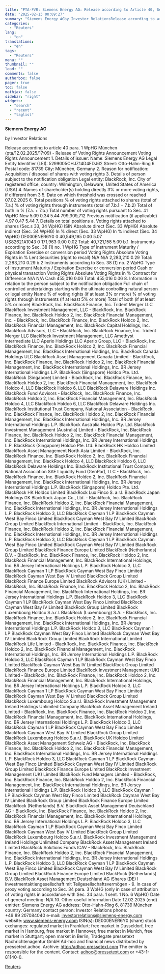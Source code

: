 ```yaml
---
title: "PTA-PVR: Siemens Energy AG: Release according to Article 40, Section 1 of the WpHG"
date: "2025-02-13 00:09:27"
summary: "Siemens Energy AGby Investor RelationsRelease according to article 40 para. 1 WpHG München (pta/12.02.2025/17:09) - Release of Voting Rights Announcement Voting Rights Announcement 1. Details of issuer: Name: Siemens Energy AG Legal Entity Identifier (LEI): 5299005CHJZ14D4FDJ62 Street: Otto-Hahn-Ring 6 Postal code: 81739 City: München, Germany 2. Reason for notification: Acquisition..."
categories:
  - "Reuters"
lang:
  - "en"
translations:
  - "en"
tags:
  - "Reuters"
menu: ""
thumbnail: ""
lead: ""
comments: false
authorbox: false
pager: true
toc: false
mathjax: false
sidebar: "right"
widgets:
  - "search"
  - "recent"
  - "taglist"
---
```


**Siemens Energy AG**

by Investor Relations

Release according to article 40 para. 1 WpHG München (pta/12.02.2025/17:09) - Release of Voting Rights Announcement Voting Rights Announcement 1. Details of issuer: Name: Siemens Energy AG Legal Entity Identifier (LEI): 5299005CHJZ14D4FDJ62 Street: Otto-Hahn-Ring 6 Postal code: 81739 City: München, Germany 2. Reason for notification: Acquisition / disposal of shares with voting rights 3. Details of person subject to the notification obligation Legal entity: BlackRock, Inc. City of registered office, country: Wilmington, Delaware, United States of America (USA) 4. Names of shareholder(s) holding directly 3% or more voting rights, if different from 3 5. Date on which threshold was crossed or reached 07.02.2025 6. Total positions % of voting rights attached to shares (total of 7.a.) % of voting rights through instruments (total of 7.b.1 + 7.b.2) Total of both in % (7.a. + 7.b.) Total number of voting rights pursuant to Sec. 41 WpHG New 5.09 0.34 5.44 799,309,712 Previous notification (if applicable) 4.97 0.47 5.44 7. Details on total positions a. Voting rights attached to shares (Sec.s 33, 34 WpHG) ISIN Absolute direct (Sec. 33 WpHG) Absolute indirect (Sec. 34 WpHG) In % direct (Sec. 33 WpHG) In % indirect (Sec. 34 WpHG) DE000ENER6Y0 0 40,549,195 0.00 5.07 US82621A1043 0 171,963 0.00 0.02 Total: 40,721,158 5.09 b.1. Instruments according to Sec. 38 (1) no. 1 WpHG Type of instrument Maturity / Expiration Exercise or conversion period Voting Rights Absolute Voting Rights in % Lent Securities (right to recall) N/A N/A 2,283,210 0.29 Total: 2,283,210 0.29 b.2 Instruments according to Sec. 38 (1) no. 2 WpHG Type of instrument Maturity / Expiration Exercise or conversion period Cash or physical transaction Voting Rights Absolute Voting Rights in % Contract for Difference N/A N/A Cash 455,016 0.06 Total: 455,016 0.06 8. Information in relation to the person subject to the notification obligation Full chain of controlled undertakings starting with the ultimate controlling natural person or legal entity Name % of voting rights (if at least 3% or more) % of voting rights through instruments (if at least 5% or more) Total of both (if at least 5% or more) BlackRock, Inc. BlackRock Finance, Inc. Trident Merger LLC BlackRock Investment Management, LLC - BlackRock, Inc. BlackRock Finance, Inc. BlackRock Holdco 2, Inc. BlackRock Financial Management, Inc. - BlackRock, Inc. BlackRock Finance, Inc. BlackRock Holdco 2, Inc. BlackRock Financial Management, Inc. BlackRock Capital Holdings, Inc. BlackRock Advisors, LLC - BlackRock, Inc. BlackRock Finance, Inc. Trident Merger LLC BlackRock Investment Management, LLC Amethyst Intermediate LLC Aperio Holdings LLC Aperio Group, LLC - BlackRock, Inc. BlackRock Finance, Inc. BlackRock Holdco 2, Inc. BlackRock Financial Management, Inc. BlackRock International Holdings, Inc. BlackRock Canada Holdings ULC BlackRock Asset Management Canada Limited - BlackRock, Inc. BlackRock Finance, Inc. BlackRock Holdco 2, Inc. BlackRock Financial Management, Inc. BlackRock International Holdings, Inc. BR Jersey International Holdings L.P. BlackRock (Singapore) Holdco Pte. Ltd. BlackRock (Singapore) Limited - BlackRock, Inc. BlackRock Finance, Inc. BlackRock Holdco 2, Inc. BlackRock Financial Management, Inc. BlackRock Holdco 4, LLC BlackRock Holdco 6, LLC BlackRock Delaware Holdings Inc. BlackRock Fund Advisors - BlackRock, Inc. BlackRock Finance, Inc. BlackRock Holdco 2, Inc. BlackRock Financial Management, Inc. BlackRock Holdco 4, LLC BlackRock Holdco 6, LLC BlackRock Delaware Holdings Inc. BlackRock Institutional Trust Company, National Association - BlackRock, Inc. BlackRock Finance, Inc. BlackRock Holdco 2, Inc. BlackRock Financial Management, Inc. BlackRock International Holdings, Inc. BR Jersey International Holdings L.P. BlackRock Australia Holdco Pty. Ltd. BlackRock Investment Management (Australia) Limited - BlackRock, Inc. BlackRock Finance, Inc. BlackRock Holdco 2, Inc. BlackRock Financial Management, Inc. BlackRock International Holdings, Inc. BR Jersey International Holdings L.P. BlackRock (Singapore) Holdco Pte. Ltd. BlackRock HK Holdco Limited BlackRock Asset Management North Asia Limited - BlackRock, Inc. BlackRock Finance, Inc. BlackRock Holdco 2, Inc. BlackRock Financial Management, Inc. BlackRock Holdco 4, LLC BlackRock Holdco 6, LLC BlackRock Delaware Holdings Inc. BlackRock Institutional Trust Company, National Association SAE Liquidity Fund (GenPar), LLC - BlackRock, Inc. BlackRock Finance, Inc. BlackRock Holdco 2, Inc. BlackRock Financial Management, Inc. BlackRock International Holdings, Inc. BR Jersey International Holdings L.P. BlackRock (Singapore) Holdco Pte. Ltd. BlackRock HK Holdco Limited BlackRock Lux Finco S. a r.l. BlackRock Japan Holdings GK BlackRock Japan Co., Ltd. - BlackRock, Inc. BlackRock Finance, Inc. BlackRock Holdco 2, Inc. BlackRock Financial Management, Inc. BlackRock International Holdings, Inc. BR Jersey International Holdings L.P. BlackRock Holdco 3, LLC BlackRock Cayman 1 LP BlackRock Cayman West Bay Finco Limited BlackRock Cayman West Bay IV Limited BlackRock Group Limited BlackRock International Limited - BlackRock, Inc. BlackRock Finance, Inc. BlackRock Holdco 2, Inc. BlackRock Financial Management, Inc. BlackRock International Holdings, Inc. BR Jersey International Holdings L.P. BlackRock Holdco 3, LLC BlackRock Cayman 1 LP BlackRock Cayman West Bay Finco Limited BlackRock Cayman West Bay IV Limited BlackRock Group Limited BlackRock Finance Europe Limited BlackRock (Netherlands) B.V. - BlackRock, Inc. BlackRock Finance, Inc. BlackRock Holdco 2, Inc. BlackRock Financial Management, Inc. BlackRock International Holdings, Inc. BR Jersey International Holdings L.P. BlackRock Holdco 3, LLC BlackRock Cayman 1 LP BlackRock Cayman West Bay Finco Limited BlackRock Cayman West Bay IV Limited BlackRock Group Limited BlackRock Finance Europe Limited BlackRock Advisors (UK) Limited - BlackRock, Inc. BlackRock Finance, Inc. BlackRock Holdco 2, Inc. BlackRock Financial Management, Inc. BlackRock International Holdings, Inc. BR Jersey International Holdings L.P. BlackRock Holdco 3, LLC BlackRock Cayman 1 LP BlackRock Cayman West Bay Finco Limited BlackRock Cayman West Bay IV Limited BlackRock Group Limited BlackRock Luxembourg Holdco S.a.r.l. BlackRock (Luxembourg) S.A. - BlackRock, Inc. BlackRock Finance, Inc. BlackRock Holdco 2, Inc. BlackRock Financial Management, Inc. BlackRock International Holdings, Inc. BR Jersey International Holdings L.P. BlackRock Holdco 3, LLC BlackRock Cayman 1 LP BlackRock Cayman West Bay Finco Limited BlackRock Cayman West Bay IV Limited BlackRock Group Limited BlackRock International Limited BlackRock Life Limited - BlackRock, Inc. BlackRock Finance, Inc. BlackRock Holdco 2, Inc. BlackRock Financial Management, Inc. BlackRock International Holdings, Inc. BR Jersey International Holdings L.P. BlackRock Holdco 3, LLC BlackRock Cayman 1 LP BlackRock Cayman West Bay Finco Limited BlackRock Cayman West Bay IV Limited BlackRock Group Limited BlackRock Finance Europe Limited BlackRock Investment Management (UK) Limited - BlackRock, Inc. BlackRock Finance, Inc. BlackRock Holdco 2, Inc. BlackRock Financial Management, Inc. BlackRock International Holdings, Inc. BR Jersey International Holdings L.P. BlackRock Holdco 3, LLC BlackRock Cayman 1 LP BlackRock Cayman West Bay Finco Limited BlackRock Cayman West Bay IV Limited BlackRock Group Limited BlackRock Luxembourg Holdco S.a.r.l. BlackRock Investment Management Ireland Holdings Unlimited Company BlackRock Asset Management Ireland Limited - BlackRock, Inc. BlackRock Finance, Inc. BlackRock Holdco 2, Inc. BlackRock Financial Management, Inc. BlackRock International Holdings, Inc. BR Jersey International Holdings L.P. BlackRock Holdco 3, LLC BlackRock Cayman 1 LP BlackRock Cayman West Bay Finco Limited BlackRock Cayman West Bay IV Limited BlackRock Group Limited BlackRock Luxembourg Holdco S.a.r.l. BlackRock UK Holdco Limited BlackRock Asset Management Schweiz AG - BlackRock, Inc. BlackRock Finance, Inc. BlackRock Holdco 2, Inc. BlackRock Financial Management, Inc. BlackRock International Holdings, Inc. BR Jersey International Holdings L.P. BlackRock Holdco 3, LLC BlackRock Cayman 1 LP BlackRock Cayman West Bay Finco Limited BlackRock Cayman West Bay IV Limited BlackRock Group Limited BlackRock Finance Europe Limited BlackRock Investment Management (UK) Limited BlackRock Fund Managers Limited - BlackRock, Inc. BlackRock Finance, Inc. BlackRock Holdco 2, Inc. BlackRock Financial Management, Inc. BlackRock International Holdings, Inc. BR Jersey International Holdings L.P. BlackRock Holdco 3, LLC BlackRock Cayman 1 LP BlackRock Cayman West Bay Finco Limited BlackRock Cayman West Bay IV Limited BlackRock Group Limited BlackRock Finance Europe Limited BlackRock (Netherlands) B.V. BlackRock Asset Management Deutschland AG - BlackRock, Inc. BlackRock Finance, Inc. BlackRock Holdco 2, Inc. BlackRock Financial Management, Inc. BlackRock International Holdings, Inc. BR Jersey International Holdings L.P. BlackRock Holdco 3, LLC BlackRock Cayman 1 LP BlackRock Cayman West Bay Finco Limited BlackRock Cayman West Bay IV Limited BlackRock Group Limited BlackRock Luxembourg Holdco S.a.r.l. BlackRock Investment Management Ireland Holdings Unlimited Company BlackRock Asset Management Ireland Limited BlackRock Solutions Funds ICAV - BlackRock, Inc. BlackRock Finance, Inc. BlackRock Holdco 2, Inc. BlackRock Financial Management, Inc. BlackRock International Holdings, Inc. BR Jersey International Holdings L.P. BlackRock Holdco 3, LLC BlackRock Cayman 1 LP BlackRock Cayman West Bay Finco Limited BlackRock Cayman West Bay IV Limited BlackRock Group Limited BlackRock Finance Europe Limited BlackRock (Netherlands) B.V. BlackRock Asset Management Deutschland AG iShares (DE) I Investmentaktiengesellschaft mit Teilgesellschaftsvermögen - 9. In case of proxy voting according to Sec. 34 para. 3 WpHG (only in case of attribution of voting rights in accordance with Sec. 34 para. 1 sent. 1 No. 6 WpHG) Date of general meeting: N/A 10. Other useful information Date 12.02.2025 (end) emitter: Siemens Energy AG address: Otto-Hahn-Ring 6, 81739 München country: Germany contact person: Investor Relations phone: +49 89 207084040 e-mail: investorrelations@siemens-energy.com website: www.siemens-energy.com ISIN(s): DE000ENER6Y0 (share) stock exchanges: regulated market in Frankfurt; free market in Dusseldorf, free market in Hamburg, free market in Hannover, free market in Munich, free market in Stuttgart; open market in Berlin, Tradegate pressetext Nachrichtenagentur GmbH Ad-hoc and financial news distributed by pressetext.adhoc. Archive: http://adhoc.pressetext.com The emitter is responsible for the content. Contact: adhoc@pressetext.com or +43-1-81140-0.

[Reuters](https://www.tradingview.com/news/reuters.com,2025-02-12:newsml_Pex09WpWa:0-pta-pvr-siemens-energy-ag-release-according-to-article-40-section-1-of-the-wphg/)
